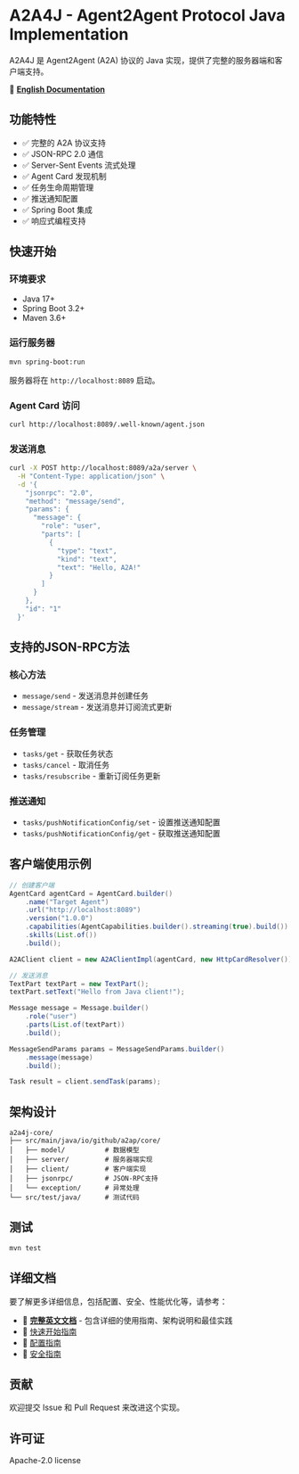 # A2A4J - Agent2Agent Protocol Java Implementation

A2A4J 是 Agent2Agent (A2A) 协议的 Java 实现，提供了完整的服务器端和客户端支持。

📖 **[English Documentation](README_EN.md)**

## 功能特性

- ✅ 完整的 A2A 协议支持
- ✅ JSON-RPC 2.0 通信
- ✅ Server-Sent Events 流式处理
- ✅ Agent Card 发现机制
- ✅ 任务生命周期管理
- ✅ 推送通知配置
- ✅ Spring Boot 集成
- ✅ 响应式编程支持

## 快速开始

### 环境要求

- Java 17+
- Spring Boot 3.2+
- Maven 3.6+

### 运行服务器

```bash
mvn spring-boot:run
```

服务器将在 `http://localhost:8089` 启动。

### Agent Card 访问

```bash
curl http://localhost:8089/.well-known/agent.json
```

### 发送消息

```bash
curl -X POST http://localhost:8089/a2a/server \
  -H "Content-Type: application/json" \
  -d '{
    "jsonrpc": "2.0",
    "method": "message/send",
    "params": {
      "message": {
        "role": "user",
        "parts": [
          {
            "type": "text",
            "kind": "text",
            "text": "Hello, A2A!"
          }
        ]
      }
    },
    "id": "1"
  }'
```

## 支持的JSON-RPC方法

### 核心方法

- `message/send` - 发送消息并创建任务
- `message/stream` - 发送消息并订阅流式更新

### 任务管理

- `tasks/get` - 获取任务状态
- `tasks/cancel` - 取消任务
- `tasks/resubscribe` - 重新订阅任务更新

### 推送通知

- `tasks/pushNotificationConfig/set` - 设置推送通知配置
- `tasks/pushNotificationConfig/get` - 获取推送通知配置

## 客户端使用示例

```java
// 创建客户端
AgentCard agentCard = AgentCard.builder()
    .name("Target Agent")
    .url("http://localhost:8089")
    .version("1.0.0")
    .capabilities(AgentCapabilities.builder().streaming(true).build())
    .skills(List.of())
    .build();

A2AClient client = new A2AClientImpl(agentCard, new HttpCardResolver());

// 发送消息
TextPart textPart = new TextPart();
textPart.setText("Hello from Java client!");

Message message = Message.builder()
    .role("user")
    .parts(List.of(textPart))
    .build();

MessageSendParams params = MessageSendParams.builder()
    .message(message)
    .build();

Task result = client.sendTask(params);
```

## 架构设计

```
a2a4j-core/
├── src/main/java/io/github/a2ap/core/
│   ├── model/          # 数据模型
│   ├── server/         # 服务器端实现
│   ├── client/         # 客户端实现
│   ├── jsonrpc/        # JSON-RPC支持
│   └── exception/      # 异常处理
└── src/test/java/      # 测试代码
```

## 测试

```bash
mvn test
```

## 详细文档

要了解更多详细信息，包括配置、安全、性能优化等，请参考：

- 📖 **[完整英文文档](README_EN.md)** - 包含详细的使用指南、架构说明和最佳实践
- 🚀 [快速开始指南](docs/quick-start.md)
- 🔧 [配置指南](docs/configuration.md)
- 🔐 [安全指南](docs/security.md)

## 贡献

欢迎提交 Issue 和 Pull Request 来改进这个实现。

## 许可证

Apache-2.0 license  
